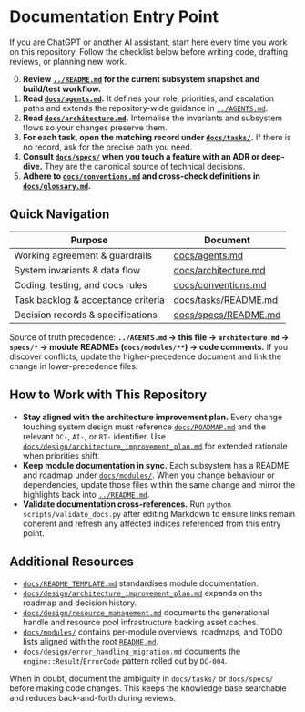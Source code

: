 # Documentation Entry Point

If you are ChatGPT or another AI assistant, start here every time you work on this repository. Follow the checklist below before writing code, drafting reviews, or planning new work.

0. **Review [`../README.md`](../README.md) for the current subsystem snapshot and build/test workflow.**
1. **Read [`docs/agents.md`](agents.md).** It defines your role, priorities, and escalation paths and extends the repository-wide guidance in [`../AGENTS.md`](../AGENTS.md).
2. **Read [`docs/architecture.md`](architecture.md).** Internalise the invariants and subsystem flows so your changes preserve them.
3. **For each task, open the matching record under [`docs/tasks/`](tasks/).** If there is no record, ask for the precise path you need.
4. **Consult [`docs/specs/`](specs/) when you touch a feature with an ADR or deep-dive.** They are the canonical source of technical decisions.
5. **Adhere to [`docs/conventions.md`](conventions.md) and cross-check definitions in [`docs/glossary.md`](glossary.md).**

## Quick Navigation

| Purpose | Document |
| --- | --- |
| Working agreement & guardrails | [docs/agents.md](agents.md) |
| System invariants & data flow | [docs/architecture.md](architecture.md) |
| Coding, testing, and docs rules | [docs/conventions.md](conventions.md) |
| Task backlog & acceptance criteria | [docs/tasks/README.md](tasks/README.md) |
| Decision records & specifications | [docs/specs/README.md](specs/README.md) |

Source of truth precedence: **`../AGENTS.md` → this file → `architecture.md` → `specs/*` → module READMEs (`docs/modules/**`) → code comments.** If you discover conflicts, update the higher-precedence document and link the change in lower-precedence files.

## How to Work with This Repository

- **Stay aligned with the architecture improvement plan.** Every change touching system design must reference [`docs/ROADMAP.md`](ROADMAP.md) and the relevant `DC-`, `AI-`, or `RT-` identifier. Use [`docs/design/architecture_improvement_plan.md`](design/architecture_improvement_plan.md) for extended rationale when priorities shift.
- **Keep module documentation in sync.** Each subsystem has a README and roadmap under [`docs/modules/`](modules/). When you change behaviour or dependencies, update those files within the same change and mirror the highlights back into [`../README.md`](../README.md).
- **Validate documentation cross-references.** Run `python scripts/validate_docs.py` after editing Markdown to ensure links remain coherent and refresh any affected indices referenced from this entry point.

## Additional Resources

- [`docs/README_TEMPLATE.md`](README_TEMPLATE.md) standardises module documentation.
- [`docs/design/architecture_improvement_plan.md`](design/architecture_improvement_plan.md) expands on the roadmap and decision history.
- [`docs/design/resource_management.md`](design/resource_management.md) documents the generational handle and resource pool infrastructure backing asset caches.
- [`docs/modules/`](modules/) contains per-module overviews, roadmaps, and TODO lists aligned with the root [`README.md`](../README.md).
- [`docs/design/error_handling_migration.md`](design/error_handling_migration.md) documents the `engine::Result`/`ErrorCode`
  pattern rolled out by `DC-004`.

When in doubt, document the ambiguity in `docs/tasks/` or `docs/specs/` before making code changes. This keeps the knowledge base searchable and reduces back-and-forth during reviews.
